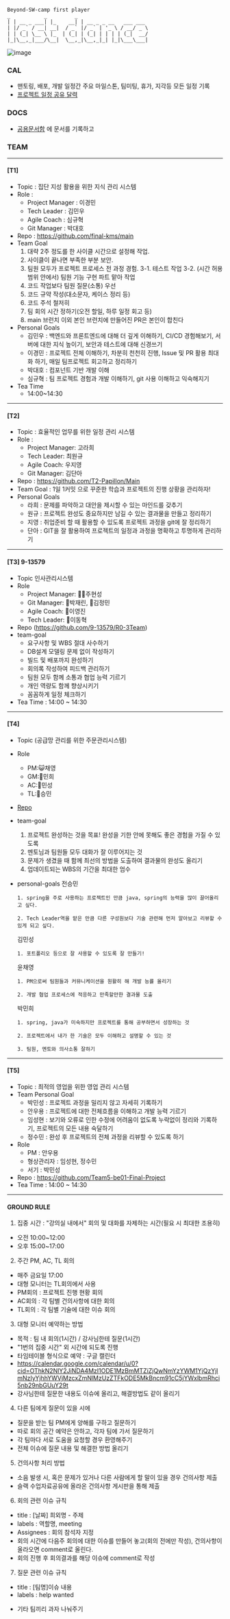 ```
Beyond-SW-camp first player
_           _         _
| | __ _ ___| |_    __| | __ _ _ __   ___ ___
| |/ _` / __| __|  / _` |/ _` | '_ \ / __/ _ \
| | (_| \__ \ |_  | (_| | (_| | | | | (_|  __/
|_|\__,_|___/\__|  \__,_|\__,_|_| |_|\___\___|

```
![image](https://github.com/beyond-sw-camp/beyond-sw-camp-be01_finale_project/assets/87309910/765d9b05-cc37-46cd-bbbd-5cd4ceb2f59b)

### CAL
- 맨토링, 배포, 개발 일정간 주요 마일스톤, 팀미팅, 휴가, 지각등 모든 일정 기록
- [ 프로젝트 일정 공유 달력 ]( https://calendar.google.com/calendar/u/0?cid=NjEwOWQ2ZWY0NTA5YTYyMzBkNDQ0NmIzOTQ3NDQ5ZGZmYjAxMWRmYzU5NDgxYzk4YjA3MzNiYTBmNzQ1ZThjNUBncm91cC5jYWxlbmRhci5nb29nbGUuY29t )

### DOCS
- [공용문서함](https://drive.google.com/drive/folders/1neenhFGu6rSoFjx8ahKNsNMV5b78LC92?usp=drive_link) 에 문서를 기록하고
  
### TEAM
----
#### [T1]
- Topic : 집단 지성 활용을 위한 지식 관리 시스템
- Role :
     - Project Manager : 이경민
     - Tech Leader : 김민우
     - Agile Coach : 심규혁
     - Git Manager : 박대호
- Repo : https://github.com/final-kms/main
- Team Goal
     1. 대략 2주 정도를 한 사이클 시간으로 설정해 작업.
     2. 사이클이 끝나면 부족한 부분 보안.
     3. 팀원 모두가 프로젝트 프로세스 전 과정 경험.
     3-1. 테스트 작업
     3-2. (시간 허용 범위 안에서) 팀원 기능 구현 파트 맡아 작업
     4. 코드 작업보다 팀원 질문(소통) 우선
     5. 코드 규약 작성(대소문자, 케이스 정리 등)
     6. 코드 주석 철저히
     7. 팀 회의 시간 정하기(오전 할일, 하루 일정 회고 등)
     8. main 브런치 이외 본인 브런치에 만들어진 PR은 본인이 합친다
- Personal Goals
     - 김민우 : 백엔드와 프론트엔드에 대해 더 깊게 이해하기, CI/CD 경험해보기, 서버에 대한 지식 높이기, 보안과 테스트에 대해 신경쓰기
     - 이경민 : 프로젝트 전체 이해하기, 차분히 천천히 진행, Issue 및 PR 활용 최대화 하기, 매일 팀프로젝트 회고하고 정리하기
     - 박대호 : 컴포넌트 기반 개발 이해
     - 심규혁 : 팀 프로젝트 경험과 개발 이해하기, git 사용 이해하고 익숙해지기
- Tea Time
     - 14:00~14:30

----
#### [T2]
- Topic : 효율적인 업무를 위한 일정 관리 시스템
- Role : 
     - Project Manager: 고라희
     - Tech Leader: 최원규
     - Agile Coach: 우지영
     - Git Manager: 김단아
- Repo : https://github.com/T2-Papillon/Main
- Team Goal : 1일 1커밋 으로 꾸준한 학습과 프로젝트의 진행 상황을 관리하자!
- Personal Goals
     - 라희 : 문제를 파악하고 대안을 제시할 수 있는 마인드를 갖추기
     - 원규 : 프로젝트 완성도 중요하지만 남길 수 있는 결과물을 만들고 정리하기
     - 지영 : 취업준비 할 때 활용할 수 있도록 프로젝트 과정을 git에 잘 정리하기
     - 단아 : GIT을 잘 활용하여 프로젝트의 일정과 과정을 명확하고 투명하게 관리하기

----
#### [T3] 9-13579
- Topic 인사관리시스템
- Role
    - Project Manager: 🐻‍❄️주현성
    - Git Manager: 🐯박재린, 🐨김정민
    - Agile Coach: 🐰이영진
    - Tech Leader: 🐻이동혁
- Repo (https://github.com/9-13579/R0-3Team)
- team-goal
    - 요구사항 및 WBS 절대 사수하기
    - DB설계 모델링 문제 없이 작성하기
    - 빌드 및 배포까지 완성하기
    - 회의록 작성하여 피드백 관리하기
    - 팀원 모두 함께 소통과 협업 능력 기르기
    - 개인 역량도 함께 향상시키기
    - 꼼꼼하게 일정 체크하기
- Tea Time : 14:00 ~ 14:30
----
#### [T4]
- Topic (공급망 관리를 위한 주문관리시스템)
- Role
    - PM:😺채영
    - GM:🦔민희
    - AC:🐯민성
    - TL:🐹승민
- [Repo](https://github.com/team4-order/team4-main)

- team-goal
  1. 프로젝트 완성하는 것을 목표! 완성을 기한 안에 못해도 좋은 경험을 가질 수 있도록
  2. 멘토님과 팀원들 모두 대화가 잘 이루어지는 것
  3. 문제가 생겼을 때 함께 최선의 방법을 도출하여 결과물의 완성도 올리기
  4. 업데이트되는 WBS의 기간을 최대한 엄수

- personal-goals
    전승민
    ```
    1. spring을 주로 사용하는 프로젝트인 만큼 java, spring의 능력을 많이 끌어올리고 싶다.

    2. Tech Leader역을 맡은 만큼 다른 구성원보다 기술 관련해 먼저 알아보고 리뷰할 수 있게 되고 싶다.
    ```
    김민성
    ```
    1. 포트폴리오 등으로 잘 사용할 수 있도록 잘 만들기!
    ```
    윤채영
    ```
    1. PM으로써 팀원들과 커뮤니케이션을 원활히 해 개발 능률 올리기

    2. 개발 협업 프로세스에 적응하고 만족할만한 결과물 도출
    ```
    박민희
    ```
    1. spring, java가 미숙하지만 프로젝트를 통해 공부하면서 성장하는 것

    2. 프로젝트에서 내가 한 기술은 모두 이해하고 설명할 수 있는 것
 
    3. 팀원, 멘토와 의사소통 잘하기
    ```

----
#### [T5]
- Topic : 최적의 영업을 위한 영업 관리 시스템
- Team Personal Goal
  - 박민성 : 프로젝트 과정을 밀리지 않고 자세히 기록하기
  - 안우용 : 프로젝트에 대한 전체흐름을 이해하고 개발 능력 기르기
  - 임성현 : 보기와 오류로 인한 수정에 어려움이 없도록 누락없이 정리와 기록하기, 프로젝트의 모든 내용 숙달하기
  - 정수민 : 완성 후 프로젝트의 전체 과정을 리뷰할 수 있도록 하기
- Role
  - PM : 안우용
  - 형상관리자 : 임성현, 정수민 
  - 서기 : 박민성
- Repo : https://github.com/Team5-be01-Final-Project
- Tea Time : 14:00 ~ 14:30

----
#### GROUND RULE
1. 집중 시간 : "강의실 내에서" 회의 및 대화를 자제하는 시간(필요 시 최대한 조용히)
- 오전 10:00~12:00
- 오후 15:00~17:00
2. 주간 PM, AC, TL 회의
- 매주 금요일 17:00
- 대형 모니터는 TL회의에서 사용
- PM회의 : 프로젝트 진행 현황 회의
- AC회의 : 각 팀별 건의사항에 대한 회의
- TL회의 : 각 팀별 기술에 대한 이슈 회의
3. 대형 모니터 예약하는 방법
- 목적 : 팀 내 회의(1시간) / 강사님한테 질문(1시간)
- "1번의 집중 시간" 외 시간에 되도록 진행
- 타임테이블 형식으로 예약 : 구글 캘린더
- https://calendar.google.com/calendar/u/0?cid=OThkN2NlY2JiNDA4MzI1ODE1MzBmMTZiZjQwNmYzYWM1YjQzYjlmNzIyYjhhYWVjMzcxZmNlMzUzZTFkODE5MkBncm91cC5jYWxlbmRhci5nb29nbGUuY29t
- 강사님한테 질문한 내용도 이슈에 올리고, 해결방법도 같이 올리기
4. 다른 팀에게 질문이 있을 시에
- 질문을 받는 팀 PM에게 양해를 구하고 질문하기
- 따로 회의 공간 예약은 안하고, 각자 팀에 가서 질문하기
- 각 팀마다 서로 도움을 요청할 경우 환영해주기
- 전체 이슈에 질문 내용 및 해결한 방법 올리기
5. 건의사항 처리 방법
- 소음 발생 시, 혹은 문제가 있거나 다른 사람에게 할 말이 있을 경우 건의사항 제출
- 슬랙 수업자료공유에 올라온 건의사항 게시판을 통해 제출
6. 회의 관련 이슈 규칙
- title : [날짜] 희외명 - 주제
- labels : 역할명, meeting
- Assignees : 회의 참석자 지정
- 회의 시간에 다음주 회의에 대한 이슈를 만들어 놓고(회의 전에만 작성), 건의사항이 올라오면 comment로 올린다.
- 회의 진행 후 회의결과를 해당 이슈에 comment로 작성
7. 질문 관련 이슈 규칙
- title : [팀명]이슈 내용
- labels : help wanted
* 기타
팀끼리 과자 나눠주기 

